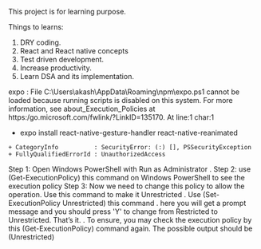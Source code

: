 This project is for learning purpose.

Things to learns:
1) DRY coding.
2) React and React native concepts
3) Test driven development.
4) Increase productivity.
5) Learn DSA and its implementation.

<!-- Error -->
expo : File C:\Users\akash\AppData\Roaming\npm\expo.ps1 cannot be loaded because running scripts is  disabled on this system. For more 
information, see about_Execution_Policies at https:/go.microsoft.com/fwlink/?LinkID=135170.
At line:1 char:1
+ expo install react-native-gesture-handler react-native-reanimated
<!-- + ~~~~ -->
    + CategoryInfo          : SecurityError: (:) [], PSSecurityException
    + FullyQualifiedErrorId : UnauthorizedAccess
<!-- Error -->

<!-- Solution -->
Step 1: Open Windows PowerShell with Run as Administrator
.
Step 2: use (Get-ExecutionPolicy) this command on Windows PowerShell to see the execution policy
Step 3: Now we need to change this policy to allow the operation. Use this command to make it Unrestricted
.
Use (Set-ExecutionPolicy Unrestricted) this command
.
here you will get a prompt message and you should press 'Y' to change from Restricted to Unrestricted.
That’s it.
.
To ensure, you may check the execution policy by this
(Get-ExecutionPolicy) command again.
The possible output should be (Unrestricted)
<!-- Solution -->